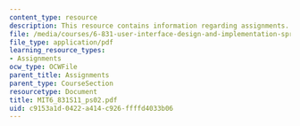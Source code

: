 ```yaml
---
content_type: resource
description: This resource contains information regarding assignments.
file: /media/courses/6-831-user-interface-design-and-implementation-spring-2011/c9153a1d0422a414c926ffffd4033b06_MIT6_831S11_ps02.pdf
file_type: application/pdf
learning_resource_types:
- Assignments
ocw_type: OCWFile
parent_title: Assignments
parent_type: CourseSection
resourcetype: Document
title: MIT6_831S11_ps02.pdf
uid: c9153a1d-0422-a414-c926-ffffd4033b06
---
```

